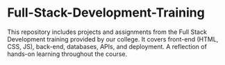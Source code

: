 # Full-Stack-Development-Training
This repository includes projects and assignments from the Full Stack Development training provided by our college. It covers front-end (HTML, CSS, JS), back-end, databases, APIs, and deployment. A reflection of hands-on learning throughout the course.

